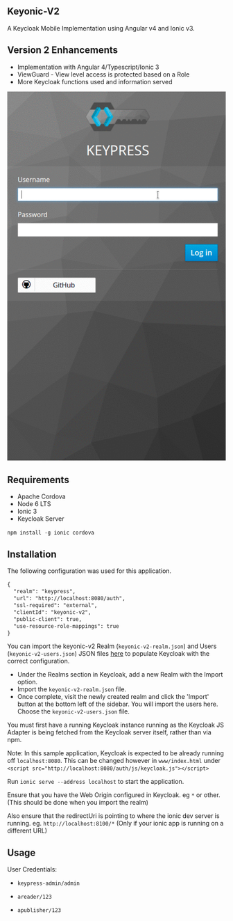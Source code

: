 ## Keyonic-V2
A Keycloak Mobile Implementation using Angular v4 and Ionic v3.

## Version 2 Enhancements
* Implementation with Angular 4/Typescript/Ionic 3
* ViewGuard - View level access is protected based on a Role
* More Keycloak functions used and information served

![](./keyonic-v2-overview.gif)

## Requirements
* Apache Cordova
* Node 6 LTS
* Ionic 3
* Keycloak Server

`npm install -g ionic cordova`

## Installation
The following configuration was used for this application.

```
{
  "realm": "keypress",
  "url": "http://localhost:8080/auth",
  "ssl-required": "external",
  "clientId": "keyonic-v2",
  "public-client": true,
  "use-resource-role-mappings": true
}
```
You can import the keyonic-v2 Realm (`keyonic-v2-realm.json`) and Users (`keyonic-v2-users.json`) JSON files [here](https://github.com/TommyJ1994/keypress/tree/master/keycloak) to populate Keycloak with the correct configuration.

* Under the Realms section in Keycloak, add a new Realm with the Import option.
* Import the `keyonic-v2-realm.json` file.
* Once complete, visit the newly created realm and click the 'Import' button at the bottom left of the sidebar. You will import the users here. Choose the `keyonic-v2-users.json` file.

You must first have a running Keycloak instance running as the Keycloak JS Adapter is being fetched from the Keycloak server itself, rather than via npm.

Note: In this sample application, Keycloak is expected to be already running off `localhost:8080`. This can be changed however in `www/index.html` under `<script src="http://localhost:8080/auth/js/keycloak.js"></script>`

Run `ionic serve --address localhost` to start the application.

Ensure that you have the Web Origin configured in Keycloak. eg `*` or other. (This should be done when you import the realm)

Also ensure that the redirectUri is pointing to where the ionic dev server is running. eg. `http://localhost:8100/*` (Only if your ionic app is running on a different URL)

## Usage

User Credentials:

* `keypress-admin/admin`

* `areader/123`

* `apublisher/123`